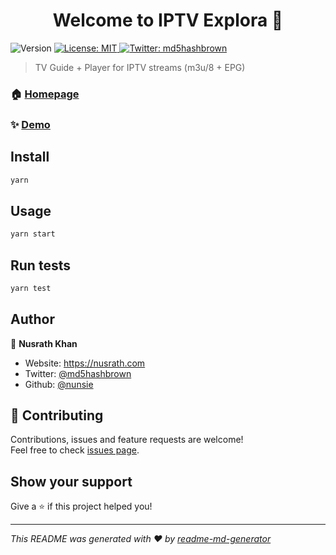 <h1 align="center">Welcome to IPTV Explora 👋</h1>
<p>
  <img alt="Version" src="https://img.shields.io/badge/version-0.1.0-blue.svg?cacheSeconds=2592000" />
  <a href="#" target="_blank">
    <img alt="License: MIT" src="https://img.shields.io/badge/License-MIT-yellow.svg" />
  </a>
  <a href="https://twitter.com/md5hashbrown" target="_blank">
    <img alt="Twitter: md5hashbrown" src="https://img.shields.io/twitter/follow/md5hashbrown.svg?style=social" />
  </a>
</p>

> TV Guide + Player for IPTV streams (m3u/8 + EPG)

### 🏠 [Homepage](https://iptv-explora.netlify.com)

### ✨ [Demo](https://iptv-explora.netlify.com)

## Install

```sh
yarn
```

## Usage

```sh
yarn start
```

## Run tests

```sh
yarn test
```

## Author

👤 **Nusrath Khan**

* Website: https://nusrath.com
* Twitter: [@md5hashbrown](https://twitter.com/md5hashbrown)
* Github: [@nunsie](https://github.com/nunsie)

## 🤝 Contributing

Contributions, issues and feature requests are welcome!<br />Feel free to check [issues page](https://github.com/nunsie/iptv-explora/issues/new). 

## Show your support

Give a ⭐️ if this project helped you!

***
_This README was generated with ❤️ by [readme-md-generator](https://github.com/kefranabg/readme-md-generator)_
